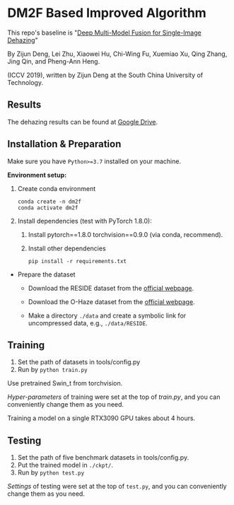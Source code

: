 # DM2F Based Improved Algorithm

This repo's baseline is
"[Deep Multi-Model Fusion for Single-Image Dehazing](https://openaccess.thecvf.com/content_ICCV_2019/papers/Deng_Deep_Multi-Model_Fusion_for_Single-Image_Dehazing_ICCV_2019_paper.pdf)"

By Zijun Deng, Lei Zhu, Xiaowei Hu, Chi-Wing Fu, Xuemiao Xu, Qing Zhang, Jing Qin, and Pheng-Ann Heng.

(ICCV 2019), written by Zijun Deng at the South China University of Technology.

## Results

The dehazing results can be found at 
[Google Drive](https://drive.google.com/drive/folders/1ZVBI_3Y2NthVLeK7ODMIB5vRjmN9payF?usp=sharing).

## Installation & Preparation

Make sure you have `Python>=3.7` installed on your machine.

**Environment setup:**

1. Create conda environment

       conda create -n dm2f
       conda activate dm2f

2. Install dependencies (test with PyTorch 1.8.0):

   1. Install pytorch==1.8.0 torchvision==0.9.0 (via conda, recommend).

   2. Install other dependencies

          pip install -r requirements.txt

* Prepare the dataset

   * Download the RESIDE dataset from the [official webpage](https://sites.google.com/site/boyilics/website-builder/reside).

   * Download the O-Haze dataset from the [official webpage](https://data.vision.ee.ethz.ch/cvl/ntire18//o-haze/).

   * Make a directory `./data` and create a symbolic link for uncompressed data, e.g., `./data/RESIDE`.

## Training

1. Set the path of datasets in tools/config.py
2. Run by ```python train.py```

Use pretrained Swin_t from torchvision.

*Hyper-parameters* of training were set at the top of *train.py*, and you can conveniently
change them as you need.

Training a model on a single RTX3090 GPU takes about 4 hours.

## Testing

1. Set the path of five benchmark datasets in tools/config.py.
2. Put the trained model in `./ckpt/`.
2. Run by ```python test.py```

*Settings* of testing were set at the top of `test.py`, and you can conveniently
change them as you need.

